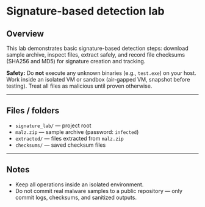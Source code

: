 # Signature-based detection lab

## Overview

This lab demonstrates basic signature-based detection steps: download sample archive, inspect files, extract safely, and record file checksums (SHA256 and MD5) for signature creation and tracking.

**Safety:** Do **not** execute any unknown binaries (e.g., `test.exe`) on your host. Work inside an isolated VM or sandbox (air-gapped VM, snapshot before testing). Treat all files as malicious until proven otherwise.

---

## Files / folders

* `signature_lab/` — project root
* `malz.zip` — sample archive (password: `infected`)
* `extracted/` — files extracted from `malz.zip`
* `checksums/` — saved checksum files

---

## Notes

* Keep all operations inside an isolated environment.
* Do not commit real malware samples to a public repository — only commit logs, checksums, and sanitized outputs.
